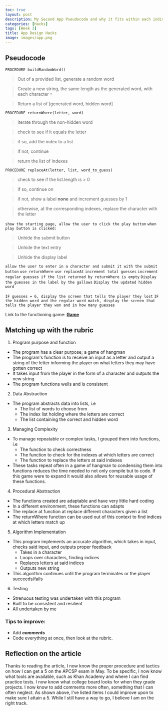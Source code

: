 ```yaml
---
toc: true
layout: post
description: My Second App Pseudocode and why it fits within each individual APCSP category
categories: [Hacks]
tags: [Week 3]
title: App Design Hacks
image: images/app.png
---
```


## Pseudocode
`PROCEDURE buildRandomWord()`
> Out of a provided list, generate a random word

> Create a new string, the same length as the generated word, with each character `*`

> Return a list of [generated word, hidden word]

`PROCEDURE returnWhere(letter, word)`
> iterate through the non-hidden word

> check to see if it equals the letter

> if so, add the index to a list

> if not, continue

> return the list of indexes

`PROCEDURE replaceAt(letter, list, word_to_guess)`
> check to see if the list.length is > 0

> if so, continue on

> if not, show a label  **none** and increment guesses by 1

> otherwise, at the corresponding indexes, replace the character with the letter

`show the starting page, allow the user to click the play button`
`when play button is clicked:`
> Unhide the submit button

> Unhide the text entry 

> Unhide the display label

`allow the user to enter in a character and submit it with the submit button`
`use returnWhere`
`use replaceAt`
`increment total guesses`
`increment regular guesses if the list returned by returnWhere is empty`
`Display the guesses in the label by the gallows`
`Display the updated hidden word`

`IF guesses = 6, display the screen that tells the player they lost`
`IF the hidden word and the regular word match, display the screen that tells the player they won and in how many guesses`

Link to the functioning game: **[Game](https://studio.code.org/projects/applab/FmdPuMR52baMfJfrgkGF1ZPC2HZsYRoL23H390w2owQ)**


## Matching up with the rubric

1. Program purpose and function
- The program has a clear purpose; a game of hangman
- The program's function is to receive an input as a letter and output a string of the letter informing the player on what letters they may have gotten correct
- It takes input from the player in the form of a character and outputs the new string
- The program functions wells and is consistent

2. Data Abstraction
- The program abstracts data into lists, i.e
    - The list of words to choose from
    - The index list holding where the letters are correct
    - The list containing the correct and hidden word

3. Managing Complexity
- To manage repeatable or complex tasks, I grouped them into functions, i.e
    - The function to check correctness
    - The function to check for the indexes at which letters are correct
    - The function to replace the letters at said indexes
- These tasks repeat often in a game of hangman to condensing them into functions reduces the time needed to not only compile but to code. If this game were to expand it would also allows for reusable usage of these functions.

4. Procedural Abstraction
- The functions created are adaptable and have very little hard coding
- In a different environment, these functions can adapts
- The replace at function at replace different characters given a list
- The returnWhere function can be used out of this context to find indices at which letters match up

5. Algorithm Implementation
- This program implements an accurate algorithm, which takes in input, checks said input, and outputs proper feedback
    - Takes in a character
    - Loops over characters, finding indices 
    - Replaces letters at said indices
    - Outputs new string
- This algorithm continues until the program terminates or the player succeeds/fails

6. Testing
- Strenuous testing was undertaken with this program
- Built to be consistent and resilient
- All undertaken by me

### Tips to improve:

- Add ***comments***
- Code everything at once, then look at the rubric.


## Reflection on the article

Thanks to reading the article, I now know the proper procedure and tactics on how I can get a 5 on the APCSP exam in May. To be specific, I now know what tools are available, such as Khan Academy and where I can find practice tests. I now know what college board looks for when they grade projects. I now know to add comments more often, something that I can often neglect. As shown above, I've listed items I could improve upon to make sure I attain a 5. While I still have a way to go, I believe I am on the right track.